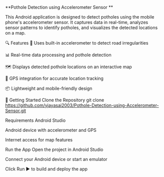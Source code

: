 **Pothole Detection using Accelerometer Sensor **

This Android application is designed to detect potholes using the mobile phone's accelerometer sensor. It captures data in real-time, analyzes sensor patterns to identify potholes, and visualizes the detected locations on a map.

🔍 Features
📱 Uses built-in accelerometer to detect road irregularities

📊 Real-time data processing and pothole detection

🗺️ Displays detected pothole locations on an interactive map

📍 GPS integration for accurate location tracking

📦 Lightweight and mobile-friendly design

🚀 Getting Started
Clone the Repository
git clone https://github.com/yjayasai2003/Pothole-Detection-using-Accelerometer-Sensor.git

Requirements
Android Studio

Android device with accelerometer and GPS

Internet access for map features

Run the App
Open the project in Android Studio

Connect your Android device or start an emulator

Click Run ▶️ to build and deploy the app
